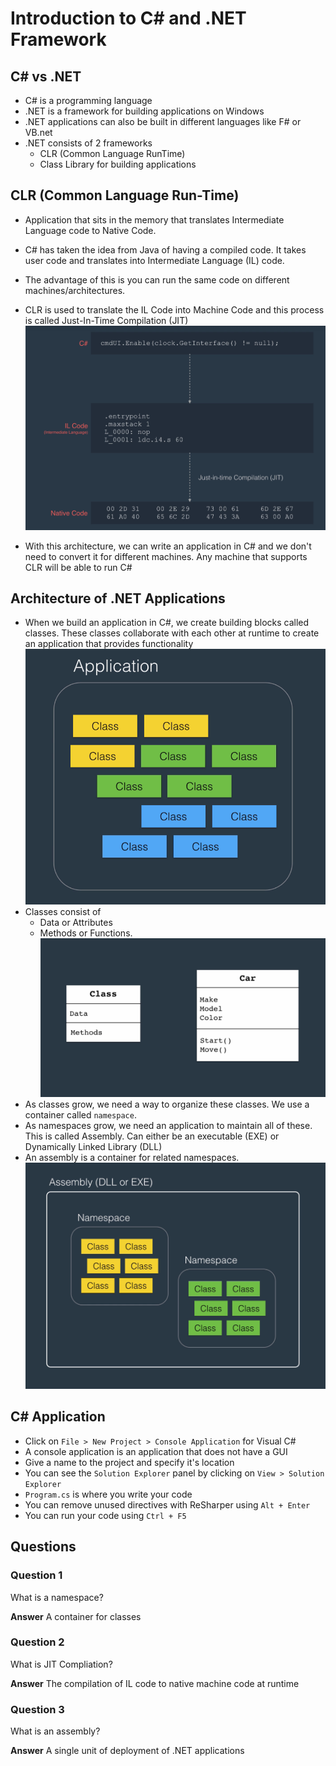 # Introduction to C# and .NET Framework

## C# vs .NET

- C# is a programming language
- .NET is a framework for building applications on Windows
- .NET applications can also be built in different languages like F# or VB.net
- .NET consists of 2 frameworks
  - CLR (Common Language RunTime)
  - Class Library for building applications

## CLR (Common Language Run-Time)

- Application that sits in the memory that translates Intermediate Language code to Native Code.
- C# has taken the idea from Java of having a compiled code. It takes user code and translates into Intermediate Language (IL) code.
- The advantage of this is you can run the same code on different machines/architectures.
- CLR is used to translate the IL Code into Machine Code and this process is called Just-In-Time Compilation (JIT)
  ![CLR](Images/CLR.png)

- With this architecture, we can write an application in C# and we don't need to convert it for different machines. Any machine that supports CLR will be able to run C#

## Architecture of .NET Applications

- When we build an application in C#, we create building blocks called classes. These classes collaborate with each other at runtime to create an application that provides functionality
  ![Application classes](Images/Application_Classes.png)
- Classes consist of
  - Data or Attributes
  - Methods or Functions.
    ![Class Example](Images/class_example.png)
- As classes grow, we need a way to organize these classes. We use a container called `namespace`.
- As namespaces grow, we need an application to maintain all of these. This is called Assembly. Can either be an executable (EXE) or Dynamically Linked Library (DLL)
- An assembly is a container for related namespaces.
  ![Assembly](Images/Assembly.png)

## C# Application

- Click on `File > New Project > Console Application` for Visual C#
- A console application is an application that does not have a GUI
- Give a name to the project and specify it's location
- You can see the `Solution Explorer` panel by clicking on `View > Solution Explorer`
- `Program.cs` is where you write your code
- You can remove unused directives with ReSharper using `Alt + Enter`
- You can run your code using `Ctrl + F5`

## Questions

### Question 1

What is a namespace?

**Answer**
A container for classes

### Question 2

What is JIT Compliation?

**Answer**
The compilation of IL code to native machine code at runtime

### Question 3

What is an assembly?

**Answer**
A single unit of deployment of .NET applications
